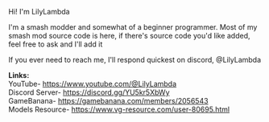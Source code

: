 Hi! I'm LilyLambda 

I'm a smash modder and somewhat of a beginner programmer. 
Most of my smash mod source code is here, if there's source code you'd like added, feel free to ask and I'll add it

If you ever need to reach me, I'll respond quickest on discord, @LilyLambda

<b>Links:</b>
<br>YouTube- https://www.youtube.com/@LilyLambda
<br>Discord Server- https://discord.gg/YU5kr5XbWy
<br>GameBanana- https://gamebanana.com/members/2056543
<br>Models Resource- https://www.vg-resource.com/user-80695.html
